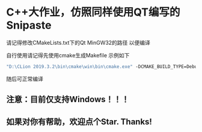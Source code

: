 # C++大作业，仿照同样使用QT编写的Snipaste

请记得修改CMakeLists.txt下的Qt MinGW32的路径 以便编译

自行使用请记得先使用cmake生成Makefile 示例如下
~~~cmd
"D:\CLion 2019.3.2\bin\cmake\win\bin\cmake.exe" -DCMAKE_BUILD_TYPE=Debug -G "CodeBlocks - MinGW Makefiles" D:\projects\23333\
~~~

随后可正常编译

## 注意：目前仅支持Windows！！！

## 如果对你有帮助，欢迎点个Star. Thanks!